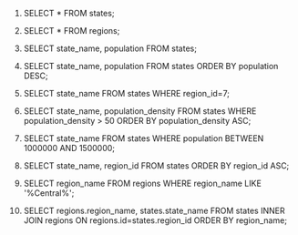 1. SELECT * FROM states;       

2. SELECT * FROM regions;

3. SELECT state_name, population FROM states;  

4. SELECT state_name, population FROM states ORDER BY population DESC; 

5. SELECT state_name FROM states WHERE region_id=7;

6. SELECT state_name, population_density FROM states WHERE population_density > 50 ORDER BY population_density ASC;

7. SELECT state_name FROM states WHERE population BETWEEN 1000000 AND 1500000;

8. SELECT state_name, region_id FROM states ORDER BY region_id ASC;  

9. SELECT region_name FROM regions WHERE region_name LIKE '%Central%';

10. SELECT regions.region_name, states.state_name FROM states INNER JOIN regions ON regions.id=states.region_id ORDER BY region_name;
           